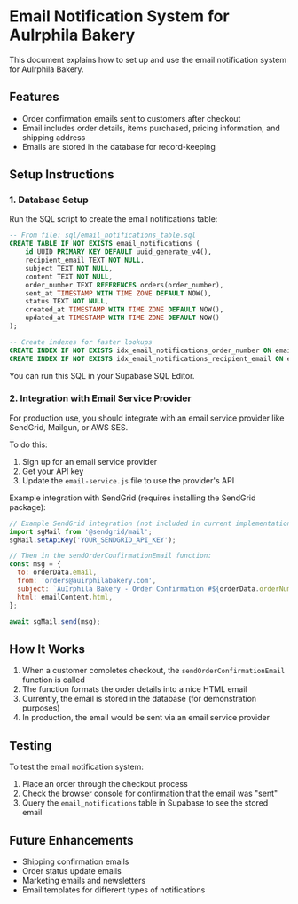 # Email Notification System for AuIrphila Bakery

This document explains how to set up and use the email notification system for AuIrphila Bakery.

## Features

- Order confirmation emails sent to customers after checkout
- Email includes order details, items purchased, pricing information, and shipping address
- Emails are stored in the database for record-keeping

## Setup Instructions

### 1. Database Setup

Run the SQL script to create the email notifications table:

```sql
-- From file: sql/email_notifications_table.sql
CREATE TABLE IF NOT EXISTS email_notifications (
    id UUID PRIMARY KEY DEFAULT uuid_generate_v4(),
    recipient_email TEXT NOT NULL,
    subject TEXT NOT NULL,
    content TEXT NOT NULL,
    order_number TEXT REFERENCES orders(order_number),
    sent_at TIMESTAMP WITH TIME ZONE DEFAULT NOW(),
    status TEXT NOT NULL,
    created_at TIMESTAMP WITH TIME ZONE DEFAULT NOW(),
    updated_at TIMESTAMP WITH TIME ZONE DEFAULT NOW()
);

-- Create indexes for faster lookups
CREATE INDEX IF NOT EXISTS idx_email_notifications_order_number ON email_notifications(order_number);
CREATE INDEX IF NOT EXISTS idx_email_notifications_recipient_email ON email_notifications(recipient_email);
```

You can run this SQL in your Supabase SQL Editor.

### 2. Integration with Email Service Provider

For production use, you should integrate with an email service provider like SendGrid, Mailgun, or AWS SES. 

To do this:
1. Sign up for an email service provider
2. Get your API key
3. Update the `email-service.js` file to use the provider's API

Example integration with SendGrid (requires installing the SendGrid package):

```javascript
// Example SendGrid integration (not included in current implementation)
import sgMail from '@sendgrid/mail';
sgMail.setApiKey('YOUR_SENDGRID_API_KEY');

// Then in the sendOrderConfirmationEmail function:
const msg = {
  to: orderData.email,
  from: 'orders@auirphilabakery.com',
  subject: `AuIrphila Bakery - Order Confirmation #${orderData.orderNumber}`,
  html: emailContent.html,
};

await sgMail.send(msg);
```

## How It Works

1. When a customer completes checkout, the `sendOrderConfirmationEmail` function is called
2. The function formats the order details into a nice HTML email
3. Currently, the email is stored in the database (for demonstration purposes)
4. In production, the email would be sent via an email service provider

## Testing

To test the email notification system:
1. Place an order through the checkout process
2. Check the browser console for confirmation that the email was "sent"
3. Query the `email_notifications` table in Supabase to see the stored email

## Future Enhancements

- Shipping confirmation emails
- Order status update emails
- Marketing emails and newsletters
- Email templates for different types of notifications
